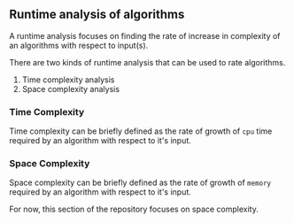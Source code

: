## Runtime analysis of algorithms
A runtime analysis focuses on finding the rate of increase in complexity of an algorithms with respect to input(s).

There are two kinds of runtime analysis that can be used to rate algorithms.
1. Time complexity analysis
2. Space complexity analysis

### Time Complexity
Time complexity can be briefly defined as the rate of growth of `cpu` time required by an algorithm with respect to it's input.

### Space Complexity
Space complexity can be briefly defined as the rate of growth of `memory` required by an algorithm with respect to it's input.

For now, this section of the repository focuses on space complexity.